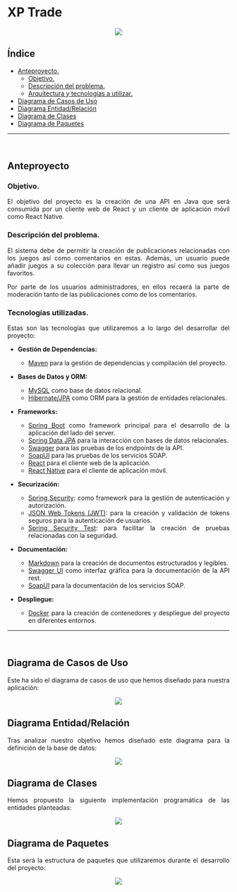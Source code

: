 <div align="justify">

# XP Trade

<div align="center">
    <img src="./img/cover-logo.png">
</div>

## Índice
- [Anteproyecto.](./preproject)
  - [Objetivo.](#objetivo)
  - [Descripción del problema.](#descripción-del-problema)
  - [Arquitectura y tecnologías a utilizar.](#tecnologías-utilizadas)
- [Diagrama de Casos de Uso](#diagrama-de-casos-de-uso)
- [Diagrama Entidad/Relación](#diagrama-entidadrelación)
- [Diagrama de Clases](#diagrama-de-clases)
- [Diagrama de Paquetes](#diagrama-de-paquetes)


***

<br>

## Anteproyecto
### Objetivo.

El objetivo del proyecto es la creación de una API en Java que será consumida por un cliente web de React y un cliente
de aplicación móvil como React Native.

### Descripción del problema.

El sistema debe de permitir la creación de publicaciones relacionadas con los juegos así como comentarios en estas.
Además, un usuario puede añadir juegos a su colección para llevar un registro así como sus juegos favoritos.

Por parte de los usuarios administradores, en ellos recaerá la parte de moderación tanto de las publicaciones como de los comentarios.

### Tecnologías utilizadas.

Estas son las tecnologías que utilizaremos a lo largo del desarrollar del proyecto:

- **Gestión de Dependencias:**
    - [Maven](https://www.mysql.com/) para la gestión de dependencias y compilación del proyecto.

- **Bases de Datos y ORM:**
    - [MySQL](https://www.sqlite.org/index.html) como base de datos relacional.
    - [Hibernate/JPA](https://hibernate.org/) como ORM para la gestión de entidades relacionales.

- **Frameworks:**
    - [Spring Boot](https://spring.io/projects/spring-boot) como framework principal para el desarrollo de la aplicación del lado del server.
    - [Spring Data JPA](https://spring.io/projects/spring-data-jpa) para la interacción con bases de datos relacionales.
    - [Swagger](https://swagger.io/) para las pruebas de los endpoints de la API.
    - [SoapUI](https://www.soapui.org/) para las pruebas de los servicios SOAP.
    - [React](https://es.react.dev/) para el cliente web de la aplicación.
    - [React Native](https://reactnative.dev/) para el cliente de aplicación móvil.

- **Securización:**
    - [Spring Security](https://spring.io/projects/spring-security): como framework para la gestión de autenticación y autorización.
    - [JSON Web Tokens (JWT)](https://jwt.io/): para la creación y validación de tokens seguros para la autenticación de usuarios.
    - [Spring Security Test](https://docs.spring.io/spring-security/reference/testing/overview.html): para facilitar la creación de pruebas relacionadas con la seguridad.

- **Documentación:**
    - [Markdown](https://daringfireball.net/projects/markdown/) para la creación de documentos estructurados y legibles.
    - [Swagger UI](https://swagger.io/tools/swagger-ui/) como interfaz gráfica para la documentación de la API rest.
    - [SoapUI](https://www.soapui.org/) para la documentación de los servicios SOAP.

- **Despliegue:**
    - [Docker](https://www.docker.com/) para la creación de contenedores y despliegue del proyecto en diferentes entornos.

***

<br>

## Diagrama de Casos de Uso

Este ha sido el diagrama de casos de uso que hemos diseñado para nuestra aplicación:


<div align="center">
    <img src="./img/diagrama-cu.drawio.png">
</div>

## Diagrama Entidad/Relación

Tras analizar nuestro objetivo hemos diseñado este diagrama para la definición de la base de datos:

<div align="center">
    <img src="./img/diagrama-er.png">
</div>


## Diagrama de Clases

Hemos propuesto la siguiente implementación programática de las entidades planteadas:

<div align="center">
    <img src="./img/diagrama-clases.png">
</div>


## Diagrama de Paquetes

Esta será la estructura de paquetes que utilizaremos durante el desarrollo del proyecto:

<div align="center">
<img src="./img/diagrama-pkg.drawio.png">
</div>

</div>
